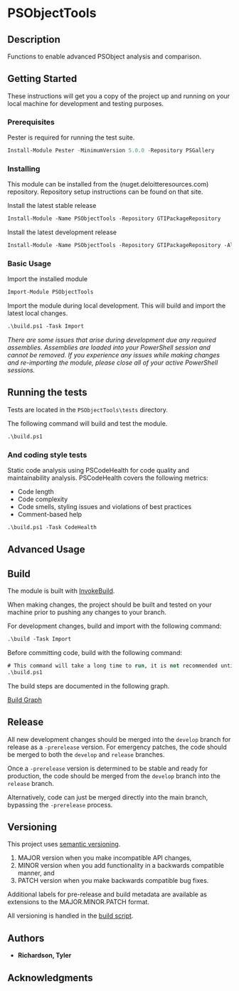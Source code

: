 # PSObjectTools

## Description

Functions to enable advanced PSObject analysis and comparison.

## Getting Started

These instructions will get you a copy of the project up and running on your local machine for development and testing purposes.

### Prerequisites

Pester is required for running the test suite.

```powershell
Install-Module Pester -MinimumVersion 5.0.0 -Repository PSGallery
```

### Installing

This module can be installed from the (nuget.deloitteresources.com) repository. Repository setup instructions can be found on that site.

Install the latest stable release

```ps
Install-Module -Name PSObjectTools -Repository GTIPackageRepository
```

Install the latest development release

```ps
Install-Module -Name PSObjectTools -Repository GTIPackageRepository -AllowPrerelease
```

### Basic Usage

Import the installed module

```ps
Import-Module PSObjectTools
```

Import the module during local development. This will build and import the latest local changes.

```ps
.\build.ps1 -Task Import
```

*There are some issues that arise during development due any required assemblies. Assemblies are loaded into your PowerShell session and cannot be removed. If you experience any issues while making changes and re-importing the module, please close all of your active PowerShell sessions.*

## Running the tests

Tests are located in the `PSObjectTools\tests` directory.

The following command will build and test the module.

```ps
.\build.ps1
```

### And coding style tests

Static code analysis using PSCodeHealth for code quality and maintainability analysis. PSCodeHealth covers the following metrics:

- Code length
- Code complexity
- Code smells, styling issues and violations of best practices
- Comment-based help

```ps
.\build.ps1 -Task CodeHealth
```

## Advanced Usage



## Build

The module is built with [InvokeBuild](https://github.com/nightroman/Invoke-Build).

When making changes, the project should be built and tested on your machine prior to pushing any changes to your branch.

For development changes, build and import with the following command:

```ps
.\build -Task Import
```

Before committing code, build with the following command:

```ps
# This command will take a long time to run, it is not recommended until code is ready to be committed!
.\build.ps1
```

The build steps are documented in the following graph.

[Build Graph](./docs/BuildGraph.html)

## Release

All new development changes should be merged into the `develop` branch for release as a `-prerelease` version. For emergency patches, the code should be merged to both the `develop` and `release` branches.

Once a `-prerelease` version is determined to be stable and ready for production, the code should be merged from the `develop` branch into the `release` branch.

Alternatively, code can just be merged directly into the main branch, bypassing the `-prerelease` process.

## Versioning

This project uses [semantic versioning](https://semver.org/).

1. MAJOR version when you make incompatible API changes,
2. MINOR version when you add functionality in a backwards compatible manner, and
3. PATCH version when you make backwards compatible bug fixes.

Additional labels for pre-release and build metadata are available as extensions to the MAJOR.MINOR.PATCH format.

All versioning is handled in the [build script](module.build.ps1).

## Authors

- **Richardson, Tyler**

## Acknowledgments


